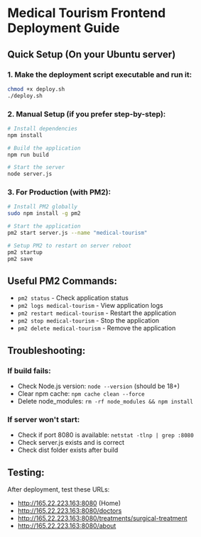 # Medical Tourism Frontend Deployment Guide

## Quick Setup (On your Ubuntu server)

### 1. Make the deployment script executable and run it:
```bash
chmod +x deploy.sh
./deploy.sh
```

### 2. Manual Setup (if you prefer step-by-step):

```bash
# Install dependencies
npm install

# Build the application
npm run build

# Start the server
node server.js
```

### 3. For Production (with PM2):

```bash
# Install PM2 globally
sudo npm install -g pm2

# Start the application
pm2 start server.js --name "medical-tourism"

# Setup PM2 to restart on server reboot
pm2 startup
pm2 save
```

## Useful PM2 Commands:

- `pm2 status` - Check application status
- `pm2 logs medical-tourism` - View application logs
- `pm2 restart medical-tourism` - Restart the application
- `pm2 stop medical-tourism` - Stop the application
- `pm2 delete medical-tourism` - Remove the application

## Troubleshooting:

### If build fails:
- Check Node.js version: `node --version` (should be 18+)
- Clear npm cache: `npm cache clean --force`
- Delete node_modules: `rm -rf node_modules && npm install`

### If server won't start:
- Check if port 8080 is available: `netstat -tlnp | grep :8080`
- Check server.js exists and is correct
- Check dist folder exists after build

## Testing:

After deployment, test these URLs:
- http://165.22.223.163:8080 (Home)
- http://165.22.223.163:8080/doctors
- http://165.22.223.163:8080/treatments/surgical-treatment
- http://165.22.223.163:8080/about